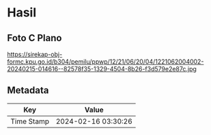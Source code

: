 # Hasil

## Foto C Plano

https://sirekap-obj-formc.kpu.go.id/b304/pemilu/ppwp/12/21/06/20/04/1221062004002-20240215-014616--82578f35-1329-4504-8b26-f3d579e2e87c.jpg


## Metadata

| Key        | Value               |
| ---------- | ------------------- |
| Time Stamp | 2024-02-16 03:30:26 |



